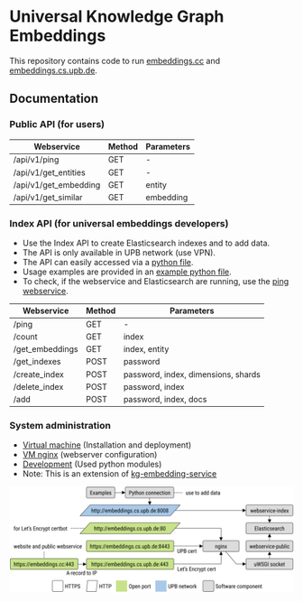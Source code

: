 # Universal Knowledge Graph Embeddings

This repository contains code to run [embeddings.cc](https://embeddings.cc/) and [embeddings.cs.upb.de](https://embeddings.cs.upb.de:8443/).

## Documentation

### Public API (for users)

| Webservice            | Method | Parameters |
|-----------------------|--------|------------|
| /api/v1/ping          | GET    | -          |
| /api/v1/get_entities  | GET    | -          |
| /api/v1/get_embedding | GET    | entity     |
| /api/v1/get_similar   | GET    | embedding  |

### Index API (for universal embeddings developers)

- Use the Index API to create Elasticsearch indexes and to add data.
- The API is only available in UPB network (use VPN).
- The API can easily accessed via a [python file](api/embeddings_cc_index.py).
- Usage examples are provided in an [example python file](api/embeddings_cc_index_examples.py).
- To check, if the webservice and Elasticsearch are running, use the [ping webservice](http://embeddings.cs.uni-paderborn.de:8008/ping).

| Webservice      | Method | Parameters                          |
|-----------------|--------|-------------------------------------|
| /ping           | GET    | -                                   |
| /count          | GET    | index                               |
| /get_embeddings | GET    | index, entity                       |
| /get_indexes    | POST   | password                            |
| /create_index   | POST   | password, index, dimensions, shards |
| /delete_index   | POST   | password, index                     |
| /add            | POST   | password, index, docs               |

### System administration

- [Virtual machine](docs/vm.md) (Installation and deployment)
- [VM nginx](docs/vm-nginx-certbot.md) (webserver configuration)
- [Development](docs/development.md) (Used python modules)
- Note: This is an extension of [kg-embedding-service](https://github.com/dice-group/kg-embedding-service)

![components](docs/components.svg "components")
